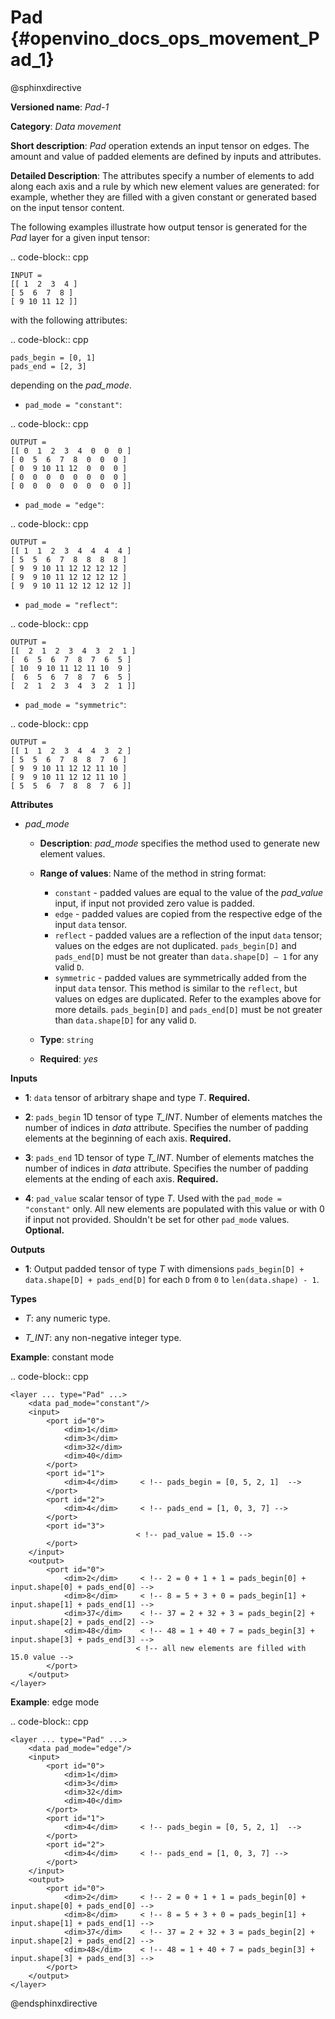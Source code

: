 # Pad {#openvino_docs_ops_movement_Pad_1}

@sphinxdirective

**Versioned name**: *Pad-1*

**Category**: *Data movement*

**Short description**: *Pad* operation extends an input tensor on edges. The amount and value of padded elements are defined by inputs and attributes.

**Detailed Description**: The attributes specify a number of elements to add along each axis and a rule by which new element values are generated: for example, whether they are filled with a given constant or generated based on the input tensor content.

The following examples illustrate how output tensor is generated for the *Pad* layer for a given input tensor:

.. code-block:: cpp

    INPUT =
    [[ 1  2  3  4 ]
    [ 5  6  7  8 ]
    [ 9 10 11 12 ]]


with the following attributes: 

.. code-block:: cpp

    pads_begin = [0, 1]
    pads_end = [2, 3]


depending on the *pad_mode*.

* ``pad_mode = "constant"``: 

.. code-block:: cpp

    OUTPUT =
    [[ 0  1  2  3  4  0  0  0 ]
    [ 0  5  6  7  8  0  0  0 ]
    [ 0  9 10 11 12  0  0  0 ]
    [ 0  0  0  0  0  0  0  0 ]
    [ 0  0  0  0  0  0  0  0 ]]


* ``pad_mode = "edge"``: 

.. code-block:: cpp

    OUTPUT =
    [[ 1  1  2  3  4  4  4  4 ]
    [ 5  5  6  7  8  8  8  8 ]
    [ 9  9 10 11 12 12 12 12 ]
    [ 9  9 10 11 12 12 12 12 ]
    [ 9  9 10 11 12 12 12 12 ]]


* ``pad_mode = "reflect"``:

.. code-block:: cpp

    OUTPUT =
    [[  2  1  2  3  4  3  2  1 ]
    [  6  5  6  7  8  7  6  5 ]
    [ 10  9 10 11 12 11 10  9 ]
    [  6  5  6  7  8  7  6  5 ]
    [  2  1  2  3  4  3  2  1 ]]

* ``pad_mode = "symmetric"``:

.. code-block:: cpp

    OUTPUT =
    [[ 1  1  2  3  4  4  3  2 ]
    [ 5  5  6  7  8  8  7  6 ]
    [ 9  9 10 11 12 12 11 10 ]
    [ 9  9 10 11 12 12 11 10 ]
    [ 5  5  6  7  8  8  7  6 ]]

**Attributes**

* *pad_mode*

  * **Description**: *pad_mode* specifies the method used to generate new element values.
  * **Range of values**: Name of the method in string format:

    * ``constant`` - padded values are equal to the value of the *pad_value* input, if input not provided zero value is padded.
    * ``edge`` - padded values are copied from the respective edge of the input ``data`` tensor.
    * ``reflect`` - padded values are a reflection of the input ``data`` tensor; values on the edges are not duplicated. ``pads_begin[D]`` and ``pads_end[D]`` must be not greater than ``data.shape[D] – 1`` for any valid ``D``.
    * ``symmetric`` - padded values are symmetrically added from the input ``data`` tensor. This method is similar to the ``reflect``, but values on edges are duplicated. Refer to the examples above for more details. ``pads_begin[D]`` and ``pads_end[D]`` must be not greater than ``data.shape[D]`` for any valid ``D``.
  * **Type**: ``string``
  * **Required**: *yes*

**Inputs**

* **1**: ``data`` tensor of arbitrary shape and type *T*. **Required.**

* **2**: ``pads_begin`` 1D tensor of type *T_INT*. Number of elements matches the number of indices in *data* attribute. Specifies the number of padding elements at the beginning of each axis. **Required.**

* **3**: ``pads_end`` 1D tensor of type *T_INT*. Number of elements matches the number of indices in *data* attribute. Specifies the number of padding elements at the ending of each axis. **Required.**

* **4**: ``pad_value`` scalar tensor of type *T*. Used with the ``pad_mode = "constant"`` only. All new elements are populated with this value or with 0 if input not provided. Shouldn't be set for other ``pad_mode`` values. **Optional.**


**Outputs**

* **1**: Output padded tensor of type *T* with dimensions ``pads_begin[D] + data.shape[D] + pads_end[D]`` for each ``D`` from ``0`` to ``len(data.shape) - 1``.

**Types**

* *T*: any numeric type.

* *T_INT*: any non-negative integer type.


**Example**: constant mode

.. code-block::  cpp  

    <layer ... type="Pad" ...>
        <data pad_mode="constant"/>
        <input>
            <port id="0">
                <dim>1</dim>
                <dim>3</dim>
                <dim>32</dim>
                <dim>40</dim>
            </port>
            <port id="1">
                <dim>4</dim>     < !-- pads_begin = [0, 5, 2, 1]  -->
            </port>
            <port id="2">
                <dim>4</dim>     < !-- pads_end = [1, 0, 3, 7] -->
            </port>
            <port id="3">
                                < !-- pad_value = 15.0 -->
            </port>
        </input>
        <output>
            <port id="0">
                <dim>2</dim>     < !-- 2 = 0 + 1 + 1 = pads_begin[0] + input.shape[0] + pads_end[0] -->
                <dim>8</dim>     < !-- 8 = 5 + 3 + 0 = pads_begin[1] + input.shape[1] + pads_end[1] -->
                <dim>37</dim>    < !-- 37 = 2 + 32 + 3 = pads_begin[2] + input.shape[2] + pads_end[2] -->
                <dim>48</dim>    < !-- 48 = 1 + 40 + 7 = pads_begin[3] + input.shape[3] + pads_end[3] -->
                                < !-- all new elements are filled with 15.0 value -->
            </port>
        </output>
    </layer>


**Example**: edge mode

.. code-block::  cpp  

    <layer ... type="Pad" ...>
        <data pad_mode="edge"/>
        <input>
            <port id="0">
                <dim>1</dim>
                <dim>3</dim>
                <dim>32</dim>
                <dim>40</dim>
            </port>
            <port id="1">
                <dim>4</dim>     < !-- pads_begin = [0, 5, 2, 1]  -->
            </port>
            <port id="2">
                <dim>4</dim>     < !-- pads_end = [1, 0, 3, 7] -->
            </port>
        </input>
        <output>
            <port id="0">
                <dim>2</dim>     < !-- 2 = 0 + 1 + 1 = pads_begin[0] + input.shape[0] + pads_end[0] -->
                <dim>8</dim>     < !-- 8 = 5 + 3 + 0 = pads_begin[1] + input.shape[1] + pads_end[1] -->
                <dim>37</dim>    < !-- 37 = 2 + 32 + 3 = pads_begin[2] + input.shape[2] + pads_end[2] -->
                <dim>48</dim>    < !-- 48 = 1 + 40 + 7 = pads_begin[3] + input.shape[3] + pads_end[3] -->
            </port>
        </output>
    </layer>

@endsphinxdirective